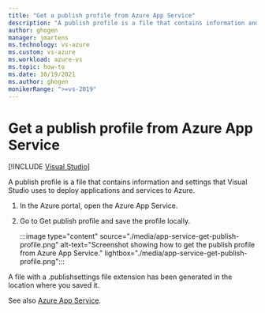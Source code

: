 ```yaml
---
title: "Get a publish profile from Azure App Service"
description: "A publish profile is a file that contains information and settings that Visual Studio uses to deploy applications and services to Azure."
author: ghogen
manager: jmartens
ms.technology: vs-azure
ms.custom: vs-azure
ms.workload: azure-vs
ms.topic: how-to
ms.date: 10/19/2021
ms.author: ghogen
monikerRange: ">=vs-2019"
---
```

# Get a publish profile from Azure App Service

 [!INCLUDE [Visual Studio](~/includes/applies-to-version/vs-not-mac.md)]

A publish profile is a file that contains information and settings that Visual Studio uses to deploy applications and services to Azure.

1. In the Azure portal, open the Azure App Service.
2. Go to Get publish profile and save the profile locally.

   :::image type="content" source="./media/app-service-get-publish-profile.png" alt-text="Screenshot showing how to get the publish profile from Azure App Service." lightbox="./media/app-service-get-publish-profile.png":::

A file with a .publishsettings file extension has been generated in the location where you saved it.

See also [Azure App Service](/azure/app-service).